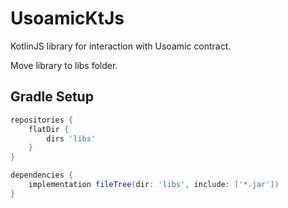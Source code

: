 # UsoamicKtJs
KotlinJS library for interaction with Usoamic contract.

Move library to libs folder.

## Gradle Setup
```gradle
repositories {
    flatDir {
        dirs 'libs'
    }
}

dependencies {
    implementation fileTree(dir: 'libs', include: ['*.jar'])
}
```

